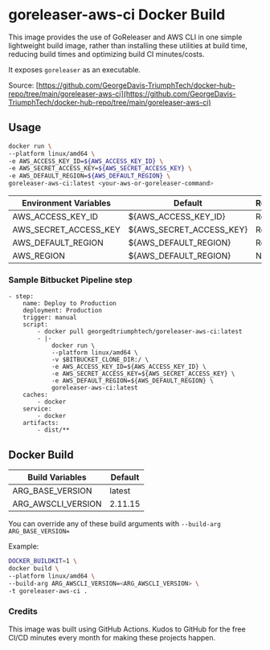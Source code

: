 # goreleaser-aws-ci Docker Build

This image provides the use of GoReleaser and AWS CLI in one simple lightweight build image, rather than installing these utilities at build time, reducing build times and optimizing build CI minutes/costs.

It exposes `goreleaser` as an executable.

Source: [https://github.com/GeorgeDavis-TriumphTech/docker-hub-repo/tree/main/goreleaser-aws-ci](https://github.com/GeorgeDavis-TriumphTech/docker-hub-repo/tree/main/goreleaser-aws-ci)

## Usage 

```sh
docker run \
--platform linux/amd64 \
-e AWS_ACCESS_KEY_ID=${AWS_ACCESS_KEY_ID} \
-e AWS_SECRET_ACCESS_KEY=${AWS_SECRET_ACCESS_KEY} \
-e AWS_DEFAULT_REGION=${AWS_DEFAULT_REGION} \
goreleaser-aws-ci:latest <your-aws-or-goreleaser-command>
```

| Environment Variables  | Default  | Required  |
| ------------- | ------------- | ------------- |
| AWS_ACCESS_KEY_ID  | ${AWS_ACCESS_KEY_ID}  | Required  |
| AWS_SECRET_ACCESS_KEY  | ${AWS_SECRET_ACCESS_KEY}  | Required  |
| AWS_DEFAULT_REGION  | ${AWS_DEFAULT_REGION}  | Required  |
| AWS_REGION  | ${AWS_DEFAULT_REGION}  | N/A  |

### Sample Bitbucket Pipeline step

```
- step:
    name: Deploy to Production
    deployment: Production
    trigger: manual    
    script:
        - docker pull georgedtriumphtech/goreleaser-aws-ci:latest
        - |-
            docker run \
            --platform linux/amd64 \
            -v $BITBUCKET_CLONE_DIR:/ \
            -e AWS_ACCESS_KEY_ID=${AWS_ACCESS_KEY_ID} \
            -e AWS_SECRET_ACCESS_KEY=${AWS_SECRET_ACCESS_KEY} \
            -e AWS_DEFAULT_REGION=${AWS_DEFAULT_REGION} \
            goreleaser-aws-ci:latest 
    caches:
        - docker
    service:
        - docker
    artifacts:
        - dist/**
```

## Docker Build

| Build Variables  | Default |
| ------------- | ------------- |
| ARG_BASE_VERSION  | latest  |
| ARG_AWSCLI_VERSION  | 2.11.15  |


You can override any of these build arguments with `--build-arg ARG_BASE_VERSION=`

Example:
```sh
DOCKER_BUILDKIT=1 \
docker build \
--platform linux/amd64 \
--build-arg ARG_AWSCLI_VERSION=<ARG_AWSCLI_VERSION> \
-t goreleaser-aws-ci .
```

### Credits

This image was built using GitHub Actions. Kudos to GitHub for the free CI/CD minutes every month for making these projects happen.